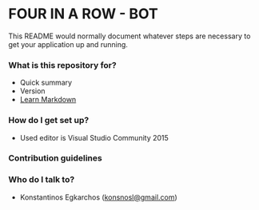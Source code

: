 # FOUR IN A ROW - BOT #

This README would normally document whatever steps are necessary to get your application up and running.

### What is this repository for? ###

* Quick summary
* Version
* [Learn Markdown](https://bitbucket.org/tutorials/markdowndemo)

### How do I get set up? ###

* Used editor is Visual Studio Community 2015

### Contribution guidelines ###



### Who do I talk to? ###

* Konstantinos Egkarchos (konsnosl@gmail.com)